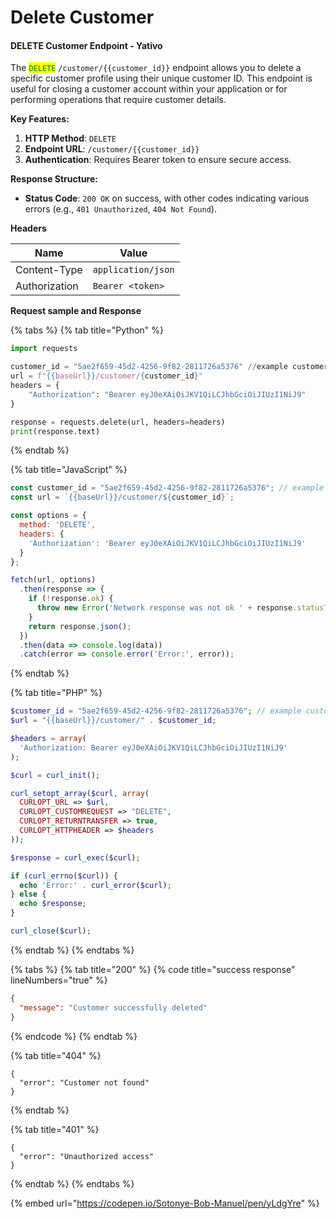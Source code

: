 # Delete Customer

#### DELETE Customer Endpoint - Yativo

The <mark style="color:green;">`DELETE`</mark> `/customer/{{customer_id}}` endpoint allows you to delete a specific customer profile using their unique customer ID. This endpoint is useful for closing a customer account within your application or for performing operations that require customer details.

**Key Features:**

1. **HTTP Method**: `DELETE`
2. **Endpoint URL**: `/customer/{{customer_id}}`
3. **Authentication**: Requires Bearer token to ensure secure access.

**Response Structure:**

* **Status Code**: `200 OK` on success, with other codes indicating various errors (e.g., `401 Unauthorized`, `404 Not Found`).

**Headers**

| Name          | Value              |
| ------------- | ------------------ |
| Content-Type  | `application/json` |
| Authorization | `Bearer <token>`   |

**Request sample and Response**

{% tabs %}
{% tab title="Python" %}
```python
import requests

customer_id = "5ae2f659-45d2-4256-9f82-2811726a5376" //example customer ID
url = f"{{baseUrl}}/customer/{customer_id}"
headers = {
    "Authorization": "Bearer eyJ0eXAiOiJKV1QiLCJhbGciOiJIUzI1NiJ9"
}

response = requests.delete(url, headers=headers)
print(response.text)

```
{% endtab %}

{% tab title="JavaScript" %}
```javascript
const customer_id = "5ae2f659-45d2-4256-9f82-2811726a5376"; // example customer ID
const url = `{{baseUrl}}/customer/${customer_id}`;

const options = {
  method: 'DELETE',
  headers: {
    'Authorization': 'Bearer eyJ0eXAiOiJKV1QiLCJhbGciOiJIUzI1NiJ9'
  }
};

fetch(url, options)
  .then(response => {
    if (!response.ok) {
      throw new Error('Network response was not ok ' + response.statusText);
    }
    return response.json();
  })
  .then(data => console.log(data))
  .catch(error => console.error('Error:', error));

```
{% endtab %}

{% tab title="PHP" %}
```php
$customer_id = "5ae2f659-45d2-4256-9f82-2811726a5376"; // example customer ID
$url = "{{baseUrl}}/customer/" . $customer_id;

$headers = array(
  'Authorization: Bearer eyJ0eXAiOiJKV1QiLCJhbGciOiJIUzI1NiJ9'
);

$curl = curl_init();

curl_setopt_array($curl, array(
  CURLOPT_URL => $url,
  CURLOPT_CUSTOMREQUEST => "DELETE",
  CURLOPT_RETURNTRANSFER => true,
  CURLOPT_HTTPHEADER => $headers
));

$response = curl_exec($curl);

if (curl_errno($curl)) {
  echo 'Error:' . curl_error($curl);
} else {
  echo $response;
}

curl_close($curl);

```
{% endtab %}
{% endtabs %}



{% tabs %}
{% tab title="200" %}
{% code title="success response" lineNumbers="true" %}
```json
{
  "message": "Customer successfully deleted"
}
```
{% endcode %}
{% endtab %}

{% tab title="404" %}
```
{
  "error": "Customer not found"
}

```
{% endtab %}

{% tab title="401" %}
```
{
  "error": "Unauthorized access"
}
```
{% endtab %}
{% endtabs %}



{% embed url="https://codepen.io/Sotonye-Bob-Manuel/pen/yLdgYre" %}
